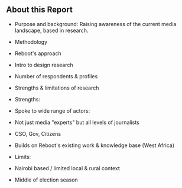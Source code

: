 ## About this Report

-   Purpose and background: Raising awareness of the current media landscape, based in research.

-   Methodology

-   Reboot's approach

-   Intro to design research

-   Number of respondents & profiles

-   Strengths & limitations of research

-   Strengths:

-   Spoke to wide range of actors:

-   Not just media "experts" but all levels of journalists

-   CSO, Gov, Citizens

-   Builds on Reboot's existing work & knowledge base (West Africa)

-   Limits:

-   Nairobi based / limited local & rural context

-   Middle of election season
